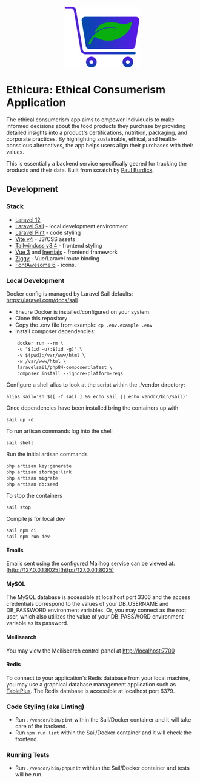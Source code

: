 
<p align="center"><a href="https://github.com/reedmaniac/ethicura" target="_blank"><img src="https://raw.githubusercontent.com/reedmaniac/ethicura/refs/heads/main/public/images/ethicura-logo-v1.svg" width="200" alt="Ethicura Logo"></a></p>


# Ethicura: Ethical Consumerism Application

The ethical consumerism app aims to empower individuals to make informed decisions about the food products they purchase by providing detailed insights into a product's certifications, nutrition, packaging, and corporate practices. By highlighting sustainable, ethical, and health-conscious alternatives, the app helps users align their purchases with their values.

This is essentially a backend service specifically geared for tracking the products and their data. Built from scratch by [Paul Burdick](https://github.com/reedmaniac).

## Development

### Stack

- [Laravel 12](https://laravel.com/)
- [Laravel Sail](https://laravel.com/docs/sail) - local development environment
- [Laravel Pint](https://laravel.com/docs/pint) - code styling
- [Vite v4](https://laravel.com/docs/vite) - JS/CSS assets
- [Tailwindcss v3.4](https://tailwindcss.com/) - frontend styling
- [Vue 3](https://vuejs.org/) and [Inertiajs](https://inertiajs.com/) - frontend framework
- [Ziggy](https://github.com/tighten/ziggy) - Vue/Laravel route binding
- [FontAwesome 6](https://docs.fontawesome.com/web/) - icons.


### Local Development

Docker config is managed by Laravel Sail defaults: https://laravel.com/docs/sail

- Ensure Docker is installed/configured on your system.
- Clone this repository
- Copy the .env file from example: `cp .env.example .env`
- Install composer dependencies:

```
    docker run --rm \
    -u "$(id -u):$(id -g)" \
    -v $(pwd):/var/www/html \
    -w /var/www/html \
    laravelsail/php84-composer:latest \
    composer install --ignore-platform-reqs
```

Configure a shell alias to look at the script within the ./vendor directory:

    alias sail='sh $([ -f sail ] && echo sail || echo vendor/bin/sail)'

Once dependencies have been installed bring the containers up with

    sail up -d

To run artisan commands log into the shell

    sail shell

Run the initial artisan commands

    php artisan key:generate
    php artisan storage:link
    php artisan migrate
    php artisan db:seed

To stop the containers

    sail stop

Compile js for local dev

    sail npm ci
    sail npm run dev

#### Emails

Emails sent using the configured Mailhog service can be viewed at: [http://127.0.0.1:8025](http://127.0.0.1:8025)

#### MySQL

The MySQL database is accessible at localhost port 3306 and the access credentials correspond to the values of your DB_USERNAME and DB_PASSWORD environment variables. Or, you may connect as the root user, which also utilizes the value of your DB_PASSWORD environment variable as its password.

#### Meilisearch

You may view the Meilisearch control panel at [http://localhost:7700](http://localhost:7700)

#### Redis

To connect to your application's Redis database from your local machine, you may use a graphical database management application such as [TablePlus](https://tableplus.com/). The Redis database is accessible at localhost port 6379.

### Code Styling (aka Linting)

- Run `./vendor/bin/pint` within the Sail/Docker container and it will take care of the backend.
- Run `npm run lint` within the Sail/Docker container and it will check the frontend.

### Running Tests

- Run `./vendor/bin/phpunit` withiun the Sail/Docker container and tests will be run.



